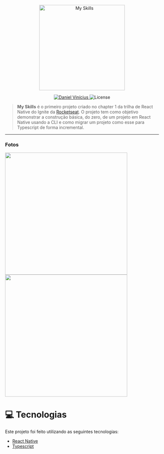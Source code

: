 <p align="center">
   <img src="https://svgshare.com/i/_KC.svg" alt="My Skills" width="280"/>
</p>

<p align="center">
   <a href="https://www.linkedin.com/in/daniel-vinicius-viana/">
      <img alt="Daniel Vinícius" src="https://img.shields.io/badge/-Daniel Vinícius-FFA700?style=flat&logo=Linkedin&logoColor=white" />
   </a>

  <img alt="License" src="https://img.shields.io/badge/license-MIT-FFA700">
</p>

> <b>My Skills</b> é o primeiro projeto criado no chapter 1 da trilha de React Native do Ignite da [Rocketseat](https://github.com/Rocketseat). O projeto tem como objetivo demonstrar a construção básica, do zero, de um projeto em React Native usando a CLI e como migrar um projeto como esse para Typescript de forma incremental.

---

### Fotos

<div>
   <img src="https://i.imgur.com/I2qJGZm.png" width="400px" />
   <img src="https://i.imgur.com/pIt4EHk.png" width="400px" />
</div>

# :computer: Tecnologias

Este projeto foi feito utilizando as seguintes tecnologias:

- [React Native](https://reactnative.dev/)
- [Typescript](https://www.typescriptlang.org/)
